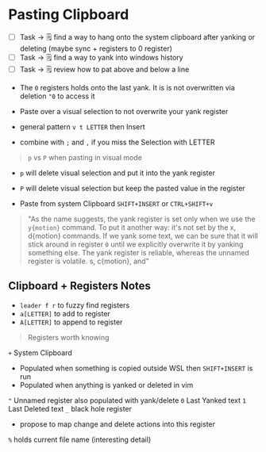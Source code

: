 # Pasting Clipboard

- [ ] Task -> 🗒️ find a way to hang onto the system clipboard after yanking or deleting (maybe sync + registers to 0 register)
- [ ] Task -> 🗒️ find a way to yank into windows history
- [ ] Task -> 🗒️ review how to pat above and below a line

- The `0` registers holds onto the last yank. It is is not overwritten via deletion `"0` to access it

- Paste over a visual selection to not overwrite your yank register
- general pattern `v t LETTER` then Insert
- combine with `;` and `,` if you miss the Selection with LETTER

> `p` vs `P` when pasting in visual mode

- `p` will delete visual selection and put it into the yank register
- `P` will delete visual selection but keep the pasted value in the register

- Paste from system Clipboard `SHIFT+INSERT` or `CTRL+SHIFT+v`

> "As the name suggests, the yank register is set only when we use the `y{motion}` command. To put it another way: it's not set by the x, d{motion} commands. If we yank some text, we can be sure that it will stick around in register `0` until we explicitly overwrite it by yanking something else. The yank register is reliable, whereas the unnamed register is volatile. s, c{motion}, and"

## Clipboard + Registers Notes

- `leader f r` to fuzzy find registers
- `a[LETTER]` to add to register
- `A[LETTER]` to append to register

> Registers worth knowing

`+` System Clipboard

- Populated when something is copied outside WSL then `SHIFT+INSERT` is run
- Populated when anything is yanked or deleted in vim

`"` Unnamed register also populated with yank/delete
`0` Last Yanked text
`1` Last Deleted text
`_` black hole register

- propose to map change and delete actions into this register

`%` holds current file name (interesting detail)

